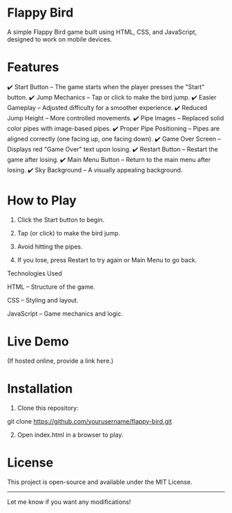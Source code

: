#  Flappy Bird

A simple Flappy Bird game built using HTML, CSS, and JavaScript, designed to work on mobile devices.

 # Features

✔️ Start Button – The game starts when the player presses the "Start" button.
✔️ Jump Mechanics – Tap or click to make the bird jump.
✔️ Easier Gameplay – Adjusted difficulty for a smoother experience.
✔️ Reduced Jump Height – More controlled movements.
✔️ Pipe Images – Replaced solid color pipes with image-based pipes.
✔️ Proper Pipe Positioning – Pipes are aligned correctly (one facing up, one facing down).
✔️ Game Over Screen – Displays red "Game Over" text upon losing.
✔️ Restart Button – Restart the game after losing.
✔️ Main Menu Button – Return to the main menu after losing.
✔️ Sky Background – A visually appealing background.

 # How to Play

1. Click the Start button to begin.


2. Tap (or click) to make the bird jump.


3. Avoid hitting the pipes.


4. If you lose, press Restart to try again or Main Menu to go back.



Technologies Used

HTML – Structure of the game.

CSS – Styling and layout.

JavaScript – Game mechanics and logic.

# Live Demo

(If hosted online, provide a link here.)

 # Installation

1. Clone this repository:

git clone https://github.com/yourusername/flappy-bird.git


2. Open index.html in a browser to play.



 # License

This project is open-source and available under the MIT License.


---

Let me know if you want any modifications!

